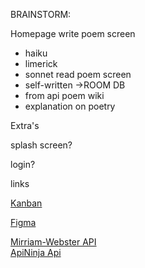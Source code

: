BRAINSTORM:

Homepage
write poem screen
 - haiku
 - limerick
 - sonnet
read poem screen
 - self-written ->ROOM DB
 - from api
poem wiki
 - explanation on poetry

Extra's

splash screen?

login?

links  

[Kanban](https://fidget2030.kanbantool.com/b/1018957-poet-pal#?)  

[Figma](https://www.figma.com/file/3JX4nnQx7dOePENrn0jEdc/Poet-Pal?type=design&node-id=54695-114&mode=design&t=L6uJ0UxpABSwovrk-0)  

[Mirriam-Webster API](https://dictionaryapi.com/)  
[ApiNinja Api](https://api-ninjas.com/profile)
